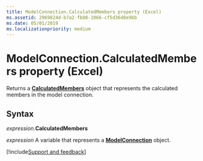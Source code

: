 ```yaml
---
title: ModelConnection.CalculatedMembers property (Excel)
ms.assetid: 2969824d-b7a2-fb88-1066-cf5d36d8e9bb
ms.date: 05/01/2019
ms.localizationpriority: medium
---
```



# ModelConnection.CalculatedMembers property (Excel)

Returns a **[CalculatedMembers](Excel.CalculatedMembers.md)** object that represents the calculated members in the model connection.


## Syntax

_expression_.**CalculatedMembers**

_expression_ A variable that represents a **[ModelConnection](Excel.modelconnection.md)** object.




[!include[Support and feedback](~/includes/feedback-boilerplate.md)]